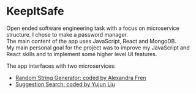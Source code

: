 # KeepItSafe  
Open ended software engineering task with a focus on microservice structure. I chose to make a password manager.  
The main content of the app uses JavaScript, React and MongoDB.  
My main personal goal for the project was to improve my JavaScript and React skills and to implement some higher level UI features.  

The app interfaces with two microservices:  
- [Random String Generator: coded by Alexandra Fren](https://github.com/alexandrafren/random-microservice)
- [Suggestion Search: coded by Yujun Liu](https://github.com/yujyuj/suggestion_search_microservice)
